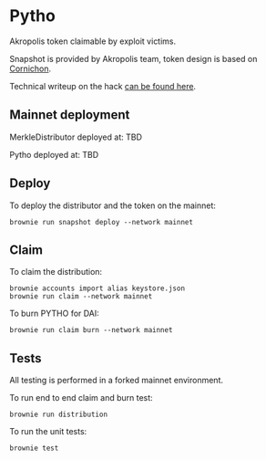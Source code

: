 # Pytho

Akropolis token claimable by exploit victims.

Snapshot is provided by Akropolis team, token design is based on [Cornichon](https://github.com/banteg/cornichon).

Technical writeup on the hack [can be found here](https://www.rekt.news/akropolis-rekt/).

## Mainnet deployment

MerkleDistributor deployed at: TBD

Pytho deployed at: TBD

## Deploy

To deploy the distributor and the token on the mainnet:

```
brownie run snapshot deploy --network mainnet
```

## Claim

To claim the distribution:
```
brownie accounts import alias keystore.json
brownie run claim --network mainnet
```

To burn PYTHO for DAI:
```
brownie run claim burn --network mainnet
```

## Tests

All testing is performed in a forked mainnet environment.

To run end to end claim and burn test:

```
brownie run distribution
```

To run the unit tests:

```
brownie test
```
